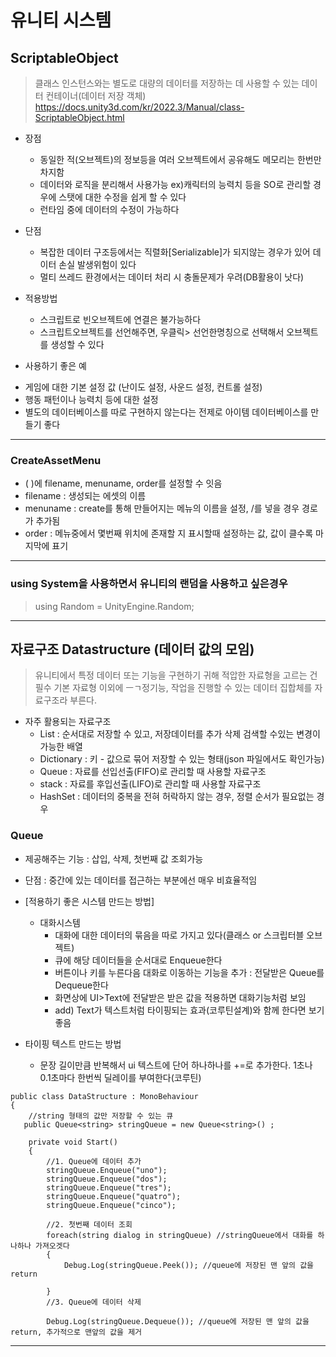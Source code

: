 # 유니티 시스템

## ScriptableObject  
> 클래스 인스턴스와는 별도로 대량의 데이터를 저장하는 데 사용할 수 있는 데이터 컨테이너(데이터 저장 객체)      
> https://docs.unity3d.com/kr/2022.3/Manual/class-ScriptableObject.html

* 장점
  - 동일한 적(오브젝트)의 정보등을 여러 오브젝트에서 공유해도 메모리는 한번만 차지함    
  - 데이터와 로직을 분리해서 사용가능 ex)캐릭터의 능력치 등을 SO로 관리할 경우에 스탯에 대한 수정을 쉽게 할 수 있다   
  - 런타임 중에 데이터의 수정이 가능하다   
* 단점
  - 복잡한 데이터 구조등에서는 직렬화[Serializable]가 되지않는 경우가 있어 데이터 손실 발생위험이 있다
  - 멀티 쓰레드 환경에서는 데이터 처리 시 충돌문제가 우려(DB활용이 낫다)

* 적용방법
  - 스크립트로 빈오브젝트에 연결은 불가능하다   
  - 스크립트오브젝트를 선언해주면, 우클릭> 선언한명칭으로 선택해서 오브젝트를 생성할 수 있다
    
* 사용하기 좋은 예
 - 게임에 대한 기본 설정 값 (난이도 설정, 사운드 설정, 컨트롤 설정)
 - 행동 패턴이나 능력치 등에 대한 설정
 - 별도의 데이터베이스를 따로 구현하지 않는다는 전제로 아이템 데이터베이스를 만들기 좋다

---
### CreateAssetMenu
* (  )에 filename, menuname, order를 설정할 수 잇음
* filename : 생성되는 에셋의 이름
* menuname : create를 통해 만들어지는 메뉴의 이름을 설정, /를 넣을 경우 경로가 추가됨
* order : 메뉴중에서 몇번째 위치에 존재할 지 표시할때 설정하는 값, 값이 클수록 마지막에 표기

---
### using System을 사용하면서 유니티의 랜덤을 사용하고 싶은경우
> using Random = UnityEngine.Random;

---
 ## 자료구조 Datastructure (데이터 값의 모임)
> 유니티에서 특정  데이터 또는 기능을 구현하기 귀해 적압한 자료형을 고르는 건 필수
> 기본 자료형 이외에 ㅡㄱ정기능, 작업을 진행할 수 있는 데이터 집합체를 자료구조라 부른다.

* 자주 활용되는 자료구조
  - List : 순서대로 저장할 수 있고, 저장데이터를 추가 삭제 검색할 수있는 변경이 가능한 배열 
  - Dictionary : 키 - 값으로 묶어 저장할 수 있는 형태(json 파일에서도 확인가능)
  - Queue : 자료를 선입선출(FIFO)로 관리할 때 사용할 자료구조
  - stack : 자료를 후입선출(LIFO)로 관리할 때 사용할 자료구조
  - HashSet : 데이터의 중복을 전혀 허락하지 않는 경우, 정렬 순서가 필요없는 경우
 
### Queue
  - 제공해주는 기능 : 삽입, 삭제, 첫번째 값 조회가능
  - 단점 : 중간에 있는 데이터를 접근하는 부분에선 매우 비효율적임
  - [적용하기 좋은 시스템 만드는 방법]
    - 대화시스템
      - 대화에 대한 데이터의 묶음을 따로 가지고 있다(클래스 or 스크립터블 오브젝트)
      - 큐에 해당 데이터들을 순서대로 Enqueue한다
      - 버튼이나 키를 누른다음 대화로 이동하는 기능을 추가 : 전달받은 Queue를 Dequeue한다
      - 화면상에 UI>Text에 전달받은 받은 값을 적용하면 대화기능처럼 보임
      - add) Text가 텍스트처럼 타이핑되는 효과(코루틴설계)와 함께 한다면 보기 좋음
      
  - 타이핑 텍스트 만드는 방법
    - 문장 길이만큼 반복해서 ui 텍스트에 단어 하나하나를 +=로 추가한다. 1초나 0.1초마다 한번씩 딜레이를 부여한다(코루틴)
 
```
public class DataStructure : MonoBehaviour
{
    //string 형태의 값만 저장할 수 있는 큐
   public Queue<string> stringQueue = new Queue<string>() ;

    private void Start()
    {
        //1. Queue에 데이터 추가
        stringQueue.Enqueue("uno");
        stringQueue.Enqueue("dos");
        stringQueue.Enqueue("tres");
        stringQueue.Enqueue("quatro");
        stringQueue.Enqueue("cinco");

        //2. 첫번째 데이터 조회
        foreach(string dialog in stringQueue) //stringQueue에서 대화를 하나하나 가져오겟다
        {
            Debug.Log(stringQueue.Peek()); //queue에 저장된 맨 앞의 값을 return

        }
        //3. Queue에 데이터 삭제
      
        Debug.Log(stringQueue.Dequeue()); //queue에 저장된 맨 앞의 값을 return, 추가적으로 맨앞의 값을 제거 
```
---
